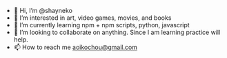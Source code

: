 - 👋 Hi, I’m @shayneko
- 👀 I’m interested in art, video games, movies, and books
- 🌱 I’m currently learning npm + npm scripts, python, javascript
- 💞️ I’m looking to collaborate on anything. Since I am learning practice will help.
- 📫 How to reach me aoikochou@gmail.com

<!---
shayneko/shayneko is a ✨ special ✨ repository because its `README.md` (this file) appears on your GitHub profile.
You can click the Preview link to take a look at your changes.
--->

